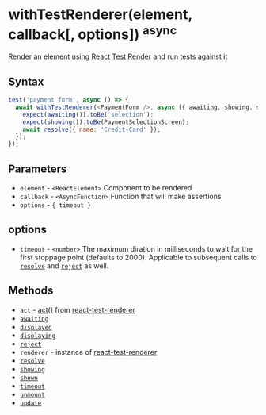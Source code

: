 # withTestRenderer(element, callback[, options]) <sup>async</sup>

Render an element using [React Test Render](https://reactjs.org/docs/test-renderer.html) and run tests 
against it

## Syntax

```js
test('payment form', async () => {
  await withTestRenderer(<PaymentForm />, async ({ awaiting, showing, shown, resolve }) => {
    expect(awaiting()).toBe('selection');
    expect(showing()).toBe(PaymentSelectionScreen);
    await resolve({ name: 'Credit-Card' });
  });
});
```

## Parameters

* `element` - `<ReactElement>` Component to be rendered
* `callback` - `<AsyncFunction>` Function that will make assertions
* `options` - `{ timeout }`

## options

* `timeout` - `<number>` The maximum diration in milliseconds to wait for the first stoppage point
(defaults to 2000). Applicable to subsequent calls to [`resolve`](./resolve.md) and [`reject`](./reject.md)
as well. 

## Methods

* `act` - [act()](https://reactjs.org/docs/test-renderer.html#testrendereract) from
[react-test-renderer](https://reactjs.org/docs/test-renderer.html)
* [`awaiting`](./awaiting.md)
* [`displayed`](./displayed.md)
* [`displaying`](./displaying.md)
* [`reject`](./reject.md)
* `renderer` - instance of [react-test-renderer](https://reactjs.org/docs/test-renderer.html)
* [`resolve`](./resolve.md)
* [`showing`](./showing.md)
* [`shown`](./shown.md)
* [`timeout`](./timeout.md)
* [`unmount`](./unmount.md)
* [`update`](./update.md)
